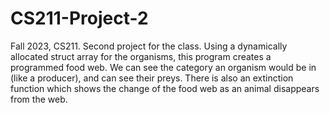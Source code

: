 # CS211-Project-2
Fall 2023, CS211.
Second project for the class.
Using a dynamically allocated struct array for the organisms, this program
creates a programmed food web. We can see the category an organism would be in (like a producer),
and can see their preys. There is also an extinction function which shows the change of the food web
as an animal disappears from the web.
